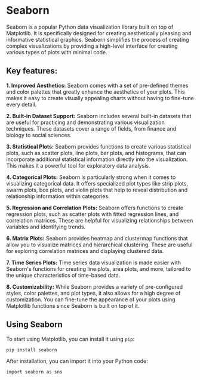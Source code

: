 # Seaborn

Seaborn is a popular Python data visualization library built on top of Matplotlib. It is specifically designed for creating aesthetically pleasing and informative statistical graphics. Seaborn simplifies the process of creating complex visualizations by providing a high-level interface for creating various types of plots with minimal code.

## Key features:

**1. Improved Aesthetics:** Seaborn comes with a set of pre-defined themes and color palettes that greatly enhance the aesthetics of your plots. This makes it easy to create visually appealing charts without having to fine-tune every detail.

**2. Built-in Dataset Support:** Seaborn includes several built-in datasets that are useful for practicing and demonstrating various visualization techniques. These datasets cover a range of fields, from finance and biology to social sciences.

**3. Statistical Plots:** Seaborn provides functions to create various statistical plots, such as scatter plots, line plots, bar plots, and histograms, that can incorporate additional statistical information directly into the visualization. This makes it a powerful tool for exploratory data analysis.

**4. Categorical Plots:** Seaborn is particularly strong when it comes to visualizing categorical data. It offers specialized plot types like strip plots, swarm plots, box plots, and violin plots that help to reveal distribution and relationship information within categories.

**5. Regression and Correlation Plots:** Seaborn offers functions to create regression plots, such as scatter plots with fitted regression lines, and correlation matrices. These are helpful for visualizing relationships between variables and identifying trends.

**6. Matrix Plots:** Seaborn provides heatmap and clustermap functions that allow you to visualize matrices and hierarchical clustering. These are useful for exploring correlation matrices and displaying clustered data.

**7. Time Series Plots:** Time series data visualization is made easier with Seaborn's functions for creating line plots, area plots, and more, tailored to the unique characteristics of time-based data.

**8. Customizability:** While Seaborn provides a variety of pre-configured styles, color palettes, and plot types, it also allows for a high degree of customization. You can fine-tune the appearance of your plots using Matplotlib functions since Seaborn is built on top of it.

## Using Seaborn

To start using Matplotlib, you can install it using `pip`:

`pip install seaborn`

After installation, you can import it into your Python code:

`import seaborn as sns`
